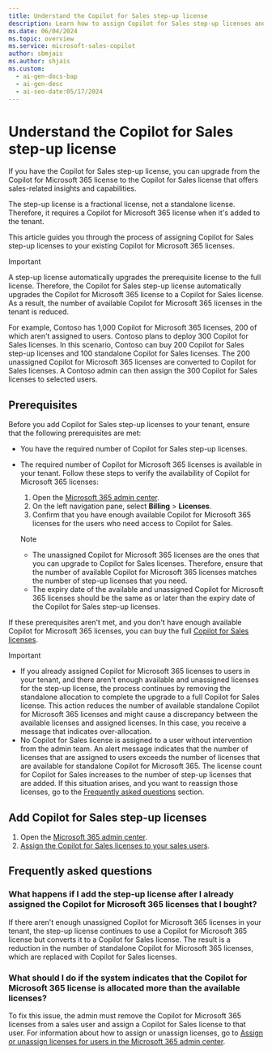 ```yaml
---
title: Understand the Copilot for Sales step-up license
description: Learn how to assign Copilot for Sales step-up licenses and upgrade from the Copilot for Microsoft 365 license.
ms.date: 06/04/2024
ms.topic: overview
ms.service: microsoft-sales-copilot
author: sbmjais
ms.author: shjais
ms.custom:
  - ai-gen-docs-bap
  - ai-gen-desc
  - ai-seo-date:05/17/2024
---
```


# Understand the Copilot for Sales step-up license

If you have the Copilot for Sales step-up license, you can upgrade from the Copilot for Microsoft 365 license to the Copilot for Sales license that offers sales-related insights and capabilities.

The step-up license is a fractional license, not a standalone license. Therefore, it requires a Copilot for Microsoft 365 license when it's added to the tenant.

This article guides you through the process of assigning Copilot for Sales step-up licenses to your existing Copilot for Microsoft 365 licenses.

> [!IMPORTANT]
> A step-up license automatically upgrades the prerequisite license to the full license. Therefore, the Copilot for Sales step-up license automatically upgrades the Copilot for Microsoft 365 license to a Copilot for Sales license. As a result, the number of available Copilot for Microsoft 365 licenses in the tenant is reduced.
>
> For example, Contoso has 1,000 Copilot for Microsoft 365 licenses, 200 of which aren't assigned to users. Contoso plans to deploy 300 Copilot for Sales licenses. In this scenario, Contoso can buy 200 Copilot for Sales step-up licenses and 100 standalone Copilot for Sales licenses. The 200 unassigned Copilot for Microsoft 365 licenses are converted to Copilot for Sales licenses. A Contoso admin can then assign the 300 Copilot for Sales licenses to selected users.

## Prerequisites

Before you add Copilot for Sales step-up licenses to your tenant, ensure that the following prerequisites are met:

- You have the required number of Copilot for Sales step-up licenses.
- The required number of Copilot for Microsoft 365 licenses is available in your tenant. Follow these steps to verify the availability of Copilot for Microsoft 365 licenses:

    1. Open the [Microsoft 365 admin center](https://admin.microsoft.com/).
    1. On the left navigation pane, select **Billing** > **Licenses**.
    1. Confirm that you have enough available Copilot for Microsoft 365 licenses for the users who need access to Copilot for Sales.

    > [!NOTE]
    > - The unassigned Copilot for Microsoft 365 licenses are the ones that you can upgrade to Copilot for Sales licenses. Therefore, ensure that the number of available Copilot for Microsoft 365 licenses matches the number of step-up licenses that you need.
    > - The expiry date of the available and unassigned Copilot for Microsoft 365 licenses should be the same as or later than the expiry date of the Copilot for Sales step-up licenses.

If these prerequisites aren't met, and you don't have enough available Copilot for Microsoft 365 licenses, you can buy the full [Copilot for Sales licenses](buy-license.md).

> [!IMPORTANT]
> - If you already assigned Copilot for Microsoft 365 licenses to users in your tenant, and there aren't enough available and unassigned licenses for the step-up license, the process continues by removing the standalone allocation to complete the upgrade to a full Copilot for Sales license. This action reduces the number of available standalone Copilot for Microsoft 365 licenses and might cause a discrepancy between the available licenses and assigned licenses. In this case, you receive a message that indicates over-allocation.
> - No Copilot for Sales license is assigned to a user without intervention from the admin team. An alert message indicates that the number of licenses that are assigned to users exceeds the number of licenses that are available for standalone Copilot for Microsoft 365. The license count for Copilot for Sales increases to the number of step-up licenses that are added. If this situation arises, and you want to reassign those licenses, go to the [Frequently asked questions](#frequently-asked-questions) section.

## Add Copilot for Sales step-up licenses

1. Open the [Microsoft 365 admin center](https://admin.microsoft.com/).
1. [Assign the Copilot for Sales licenses to your sales users](/microsoft-365/admin/manage/assign-licenses-to-users?view=o365-worldwide&preserve-view=true).

## Frequently asked questions

### What happens if I add the step-up license after I already assigned the Copilot for Microsoft 365 licenses that I bought?

If there aren't enough unassigned Copilot for Microsoft 365 licenses in your tenant, the step-up license continues to use a Copilot for Microsoft 365 license but converts it to a Copilot for Sales license. The result is a reduction in the number of standalone Copilot for Microsoft 365 licenses, which are replaced with Copilot for Sales licenses.

### What should I do if the system indicates that the Copilot for Microsoft 365 license is allocated more than the available licenses?

To fix this issue, the admin must remove the Copilot for Microsoft 365 licenses from a sales user and assign a Copilot for Sales license to that user. For information about how to assign or unassign licenses, go to [Assign or unassign licenses for users in the Microsoft 365 admin center](/microsoft-365/admin/manage/assign-licenses-to-users?view=o365-worldwide&preserve-view=true).
